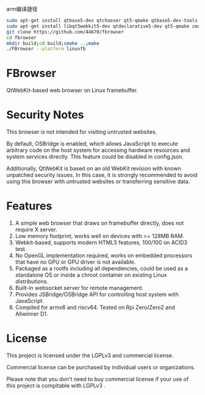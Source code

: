 arm编译捷径
```bash
sudo apt-get install qtbase5-dev qtchooser qt5-qmake qtbase5-dev-tools
sudo apt-get install libqt5webkit5-dev qtdeclarative5-dev qt5-qmake cmake
git clone https://github.com/44670/fbrowser
cd fbrowser
mkdir build;cd build;cmake ..;make
./FBrowser --platform linuxfb
```

# FBrowser
QtWebKit-based web browser on Linux framebuffer.

# Security Notes
This browser is not intended for visiting untrusted websites.

By default, OSBridge is enabled, which allows JavaScript to execute arbitrary code on the host system for accessing hardware resources and system services directly. This feature could be disabled in config.json.

Additionally, QtWebKit is based on an old WebKit revision with known unpatched security issues. In this case, it is strongly recommended to avoid using this browser with untrusted websites or transferring sensitive data.


# Features
1. A simple web browser that draws on framebuffer directly, does not require X server.
2. Low memory footprint, works well on devices with >= 128MB RAM.
3. Webkit-based, supports modern HTML5 features, 100/100 on ACID3 test.
4. No OpenGL implementation required, works on embedded processors that have no GPU or GPU driver is not available.
5. Packaged as a rootfs including all dependencies, could be used as a standalone OS or inside a chroot container on existing Linux distributions.
6. Built-in websocket server for remote management. 
7. Provides JSBridge/OSBridge API for controlling host system with JavaScript.
8. Compiled for armv6 and riscv64. Tested on Rpi Zero/Zero2 and Allwinner D1.


# License
This project is licensed under the LGPLv3 and commercial license.

Commercial license can be purchased by individual users or organizations.

Please note that you don't need to buy commercial license if your use of this project is compitable with LGPLv3 .
